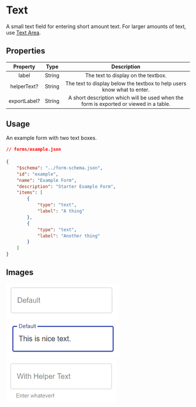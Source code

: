 # Text
A small text field for entering short amount text. For larger amounts of text, use [Text Area](field/text-area.md).


## Properties

|   Property  |  Type  |                               Description                               |
|:-----------:|:------:|:-----------------------------------------------------------------------:|
|    label    | String |                   The text to display on the textbox.                   |
| helperText? | String | The text to display below the textbox to help users know what to enter. |
| exportLabel? |  String | A short description which will be used when the form is exported or viewed in a table. |

## Usage
An example form with two text boxes.
```json
// forms/example.json

{
    "$schema": "../form-schema.json",
    "id": "example",
    "name": "Example Form",
    "description": "Starter Example Form",
    "items": [
        {
            "type": "text",
            "label": "A thing"
        },
        {
            "type": "text",
            "label": "Another thing"
        }
    ]
}
```

## Images
![text](../img/text.png ":size=200%")
![text-filled](../img/text-filled.png ":size=200%")
![text-helper](../img/text-helper.png ":size=200%")
